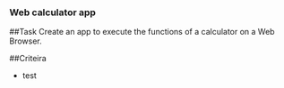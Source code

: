 ### Web calculator app

##Task
Create an app to execute the functions of a calculator on a Web Browser.

##Criteira
<ul><li>test</li></ul>

